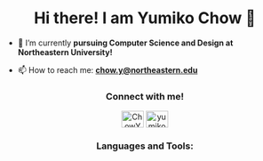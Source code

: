 <h1 align="center"> Hi there! I am Yumiko Chow 🌱 </h1>


- 🔭 I’m currently **pursuing Computer Science and Design at Northeastern University!**

- 📫 How to reach me: **chow.y@northeastern.edu**


<section align="center">
<h3 align="center">Connect with me!</h3>
<a href="https://twitter.com/ChowYumiko" target="blank"><img align="center" src="https://raw.githubusercontent.com/rahuldkjain/github-profile-readme-generator/master/src/images/icons/Social/twitter.svg" alt="ChowYumiko" height="30" width="40" /></a>
<a href="https://www.linkedin.com/in/yumiko-chow-463b0b207/" target="blank"><img align="center" src="https://raw.githubusercontent.com/rahuldkjain/github-profile-readme-generator/master/src/images/icons/Social/linked-in-alt.svg" alt="yumiko_chow" height="30" width="40" /></a>
</section>

<h3 align="center">Languages and Tools:</h3>
